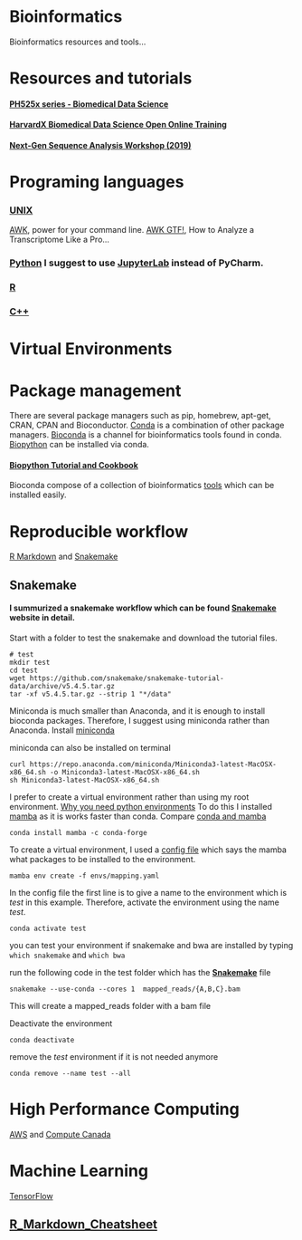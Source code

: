 # Bioinformatics
Bioinformatics resources and tools...

# Resources and tutorials 
#### [PH525x series - Biomedical Data Science](http://genomicsclass.github.io/book/)
#### [HarvardX Biomedical Data Science Open Online Training](http://rafalab.github.io/pages/harvardx.html)
#### [Next-Gen Sequence Analysis Workshop (2019)](https://angus.readthedocs.io/en/2019/toc.html#)


# Programing languages
### [UNIX](https://tldp.org/LDP/Bash-Beginners-Guide/html/index.html)
[AWK](https://klashxx.github.io/awk-power-for-your-cmd), power for your command line.
[AWK GTF!](http://reasoniamhere.com/2013/09/16/awk-gtf-how-to-analyze-a-transcriptome-like-a-pro-part-1/), How to Analyze a Transcriptome Like a Pro... 

### [Python]() I suggest to use [JupyterLab](https://jupyterlab.readthedocs.io/en/stable/index.html) instead of PyCharm.  

### [R]()

### [C++]()

# Virtual Environments


# Package management
There are several package managers such as pip, homebrew, apt-get, CRAN, CPAN and Bioconductor. [Conda](https://bioconda.github.io/tutorials/gcb2020.html#what-exactly-is-conda) is a combination of other package managers. [Bioconda](https://bioconda.github.io/index.html) is a channel for bioinformatics tools found in conda. [Biopython](https://biopython.org/wiki/Packages) can be installed via conda.        
#### [Biopython Tutorial and Cookbook](http://biopython.org/DIST/docs/tutorial/Tutorial.html)

Bioconda compose of a collection of bioinformatics [tools](https://anaconda.org/bioconda/repo?sort=_name&sort_order=asc&page=15) which can be installed easily.  

# Reproducible workflow
[R Markdown](https://rmarkdown.rstudio.com) and [Snakemake](https://snakemake.readthedocs.io/en/stable/)

## Snakemake
#### I summurized a snakemake workflow which can be found [Snakemake](https://snakemake.readthedocs.io/en/stable/) website in detail. 

Start with a folder to test the snakemake and download the tutorial files.   

```
# test
mkdir test
cd test
wget https://github.com/snakemake/snakemake-tutorial-data/archive/v5.4.5.tar.gz
tar -xf v5.4.5.tar.gz --strip 1 "*/data"
```

Miniconda is much smaller than Anaconda, and it is enough to install bioconda packages. Therefore, I suggest using miniconda rather than Anaconda. 
Install [miniconda](https://docs.conda.io/en/latest/miniconda.html#macosx-installers)

miniconda can also be installed on terminal
```
curl https://repo.anaconda.com/miniconda/Miniconda3-latest-MacOSX-x86_64.sh -o Miniconda3-latest-MacOSX-x86_64.sh
sh Miniconda3-latest-MacOSX-x86_64.sh
```

I prefer to create a virtual environment rather than using my root environment. [Why you need python environments](https://www.freecodecamp.org/news/why-you-need-python-environments-and-how-to-manage-them-with-conda-85f155f4353c/) To do this I installed [mamba](https://mamba-framework.readthedocs.io/en/latest/what_mamba_is.html) as it is works faster than conda. Compare [conda and mamba](https://bioconda.github.io/tutorials/gcb2020.html#introducing-mamba)

```
conda install mamba -c conda-forge
```

To create a virtual environment, I used a [config file](https://github.com/emineozsahin/Bioinformatics/blob/main/config/mapping.yaml) which says the mamba what packages to be installed to the environment.   

```
mamba env create -f envs/mapping.yaml 
```

In the config file the first line is to give a name to the environment which is *test* in this example. Therefore, activate the environment using the name *test*.
```
conda activate test
```
you can test your environment if snakemake and bwa are installed by typing `which snakemake` and `which bwa`

run the following code in the test folder which has the [__Snakemake__](https://github.com/emineozsahin/Bioinformatics/blob/main/test/Snakefile) file 

```
snakemake --use-conda --cores 1  mapped_reads/{A,B,C}.bam
```
This will create a mapped_reads folder with a bam file 

Deactivate the environment

```
conda deactivate
```

remove the _test_ environment if it is not needed anymore
```
conda remove --name test --all
```

# High Performance Computing
[AWS](https://aws.amazon.com) and [Compute Canada](https://docs.computecanada.ca/wiki/Compute_Canada_Documentation)

# Machine Learning
[TensorFlow](https://www.tensorflow.org)

## [R_Markdown_Cheatsheet](https://github.com/adam-p/markdown-here/wiki/Markdown-Cheatsheet)
